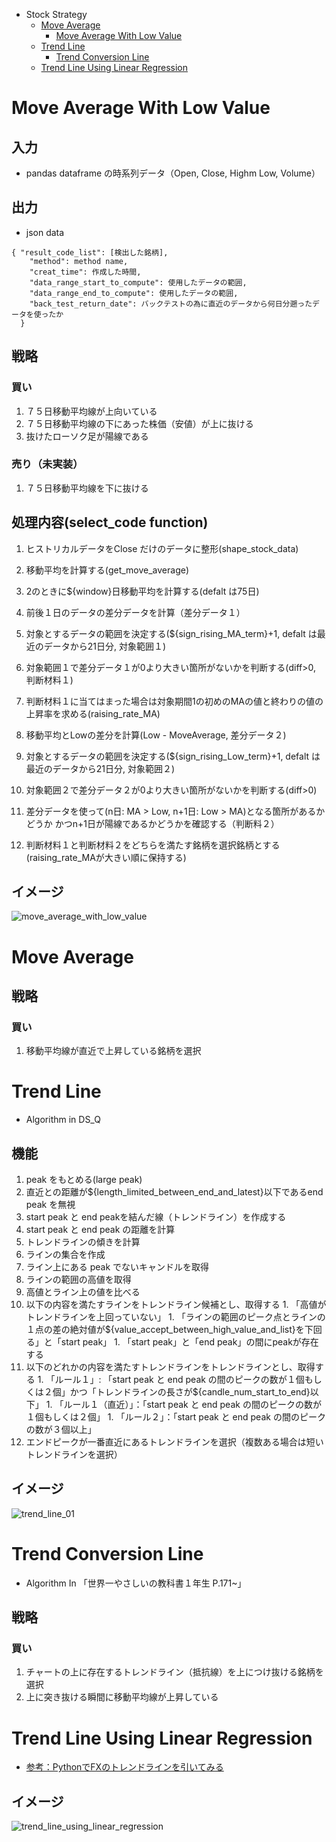 <!-- TOC -->
- Stock Strategy
  - [Move Average](#move-average)
    - [Move Average With Low Value](#move-average-with-low-value)
  - [Trend Line](#trend-line)
    - [Trend Conversion Line](#trend-conversion-line)
  - [Trend Line Using Linear Regression](#trend-line-using-linear-regression)
<!-- TOC -->

<!-- move average with low value -->

# Move Average With Low Value
## 入力
- pandas dataframe の時系列データ（Open, Close, Highm Low, Volume）

## 出力
- json data
```
{ "result_code_list": [検出した銘柄],
    "method": method name,
    "creat_time": 作成した時間,
    "data_range_start_to_compute": 使用したデータの範囲,
    "data_range_end_to_compute": 使用したデータの範囲,
    "back_test_return_date": バックテストの為に直近のデータから何日分遡ったデータを使ったか
  }
```

## 戦略
### 買い
1. ７５日移動平均線が上向いている
1. ７５日移動平均線の下にあった株価（安値）が上に抜ける
1. 抜けたローソク足が陽線である

### 売り（未実装）
1. ７５日移動平均線を下に抜ける

## 処理内容(select_code function)
1. ヒストリカルデータをClose だけのデータに整形(shape_stock_data)

1. 移動平均を計算する(get_move_average)
1. 2のときに${window}日移動平均を計算する(defalt は75日)
1. 前後１日のデータの差分データを計算（差分データ１）
1. 対象とするデータの範囲を決定する(${sign_rising_MA_term}+1, defalt は最近のデータから21日分, 対象範囲１)
1. 対象範囲１で差分データ１が0より大きい箇所がないかを判断する(diff>0, 判断材料１)
1. 判断材料１に当てはまった場合は対象期間1の初めのMAの値と終わりの値の上昇率を求める(raising_rate_MA)

1. 移動平均とLowの差分を計算(Low - MoveAverage, 差分データ２)
1. 対象とするデータの範囲を決定する(${sign_rising_Low_term}+1, defalt は最近のデータから21日分, 対象範囲２)
1. 対象範囲２で差分データ２が0より大きい箇所がないかを判断する(diff>0)
1. 差分データを使って(n日: MA > Low, n+1日: Low > MA)となる箇所があるかどうか
かつn+1日が陽線であるかどうかを確認する（判断料２）
1. 判断材料１と判断材料２をどちらを満たす銘柄を選択銘柄とする
(raising_rate_MAが大きい順に保持する)

## イメージ
![move_average_with_low_value](./images/move_average_with_low_value.jpg)

<!-- move average with low value -->

<!-- move average -->

# Move Average
## 戦略
### 買い
1. 移動平均線が直近で上昇している銘柄を選択

<!-- move average -->

<!-- trend line -->

# Trend Line
- Algorithm in DS_Q

## 機能
1. peak をもとめる(large peak)
1. 直近との距離が${length_limited_between_end_and_latest}以下であるend peak を無視
1. start peak と end peakを結んだ線（トレンドライン）を作成する
  1. start peak と end peak の距離を計算
  1. トレンドラインの傾きを計算
  1. ラインの集合を作成
  1. ライン上にある peak でないキャンドルを取得
  1. ラインの範囲の高値を取得
  1. 高値とライン上の値を比べる
  1. 以下の内容を満たすラインをトレンドライン候補とし、取得する
    1. 「高値がトレンドラインを上回っていない」
    1. 「ラインの範囲のピーク点とラインの１点の差の絶対値が${value_accept_between_high_value_and_list}を下回る」と「start peak」
    1. 「start peak」と「end peak」の間にpeakが存在する
  1. 以下のどれかの内容を満たすトレンドラインをトレンドラインとし、取得する
    1. 「ルール１」: 「start peak と end peak の間のピークの数が１個もしくは２個」かつ「トレンドラインの長さが${candle_num_start_to_end}以下」
    1. 「ルール１（直近）」：「start peak と end peak の間のピークの数が１個もしくは２個」
    1. 「ルール２」：「start peak と end peak の間のピークの数が３個以上」
1. エンドピークが一番直近にあるトレンドラインを選択（複数ある場合は短いトレンドラインを選択）

## イメージ
![trend_line_01](./images/trend_line_01.png)
<!-- trend line -->

<!-- trend conversion line -->

# Trend Conversion Line
- Algorithm In 「世界一やさしいの教科書１年生 P.171~」

## 戦略
### 買い
1. チャートの上に存在するトレンドライン（抵抗線）を上につけ抜ける銘柄を選択
1. 上に突き抜ける瞬間に移動平均線が上昇している

<!-- trend conversion line -->

<!-- trend line using linear regression -->

# Trend Line Using Linear Regression
- [参考：PythonでFXのトレンドラインを引いてみる](http://www.algo-fx-blog.com/python-fx-trend-line/)

## イメージ
![trend_line_using_linear_regression](./images/trend_line_using_linear_regression.png)

<!-- trend line using linear regression -->
